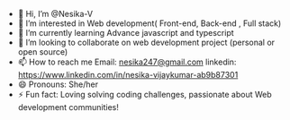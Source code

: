 - 👋 Hi, I’m @Nesika-V
- 👀 I’m interested in Web development( Front-end, Back-end , Full stack)
- 🌱 I’m currently learning Advance javascript and typescript 
- 💞️ I’m looking to collaborate on web development project (personal or open source)
- 📫 How to reach me Email: nesika247@gmail.com linkedin: https://www.linkedin.com/in/nesika-vijaykumar-ab9b87301
- 😄 Pronouns: She/her
- ⚡ Fun fact: Loving solving coding challenges, passionate about Web development communities! 

<!---
Nesika-V/Nesika-V is a ✨ special ✨ repository because its `README.md` (this file) appears on your GitHub profile.
You can click the Preview link to take a look at your changes.
--->
